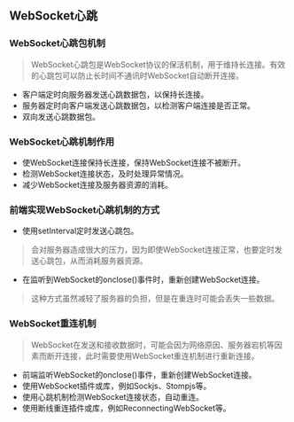 ## WebSocket心跳
### WebSocket心跳包机制
> WebSocket心跳包是WebSocket协议的保活机制，用于维持长连接。有效的心跳包可以防止长时间不通讯时WebSocket自动断开连接。

- 客户端定时向服务器发送心跳数据包，以保持长连接。
- 服务器定时向客户端发送心跳数据包，以检测客户端连接是否正常。
- 双向发送心跳数据包。
### WebSocket心跳机制作用
- 使WebSocket连接保持长连接，保持WebSocket连接不被断开。
- 检测WebSocket连接状态，及时处理异常情况。
- 减少WebSocket连接及服务器资源的消耗。
### 前端实现WebSocket心跳机制的方式
- 使用setInterval定时发送心跳包。
> 会对服务器造成很大的压力，因为即使WebSocket连接正常，也要定时发送心跳包，从而消耗服务器资源。

- 在监听到WebSocket的onclose()事件时，重新创建WebSocket连接。
> 这种方式虽然减轻了服务器的负担，但是在重连时可能会丢失一些数据。

### WebSocket重连机制
> WebSocket在发送和接收数据时，可能会因为网络原因、服务器宕机等因素而断开连接，此时需要使用WebSocket重连机制进行重新连接。

- 前端监听WebSocket的onclose()事件，重新创建WebSocket连接。
- 使用WebSocket插件或库，例如Sockjs、Stompjs等。
- 使用心跳机制检测WebSocket连接状态，自动重连。
- 使用断线重连插件或库，例如ReconnectingWebSocket等。
